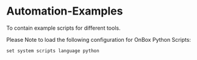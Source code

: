 # Automation-Examples

To contain example scripts for different tools.

Please Note to load the following configuration for OnBox Python Scripts:

`set system scripts language python`
